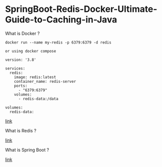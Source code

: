 # SpringBoot-Redis-Docker-Ultimate-Guide-to-Caching-in-Java

What is Docker ?

```terminal
docker run --name my-redis -p 6379:6379 -d redis

or using docker compose

version: '3.8'

services:
  redis:
    image: redis:latest
    container_name: redis-server
    ports:
      - "6379:6379"
    volumes:
      - redis-data:/data

volumes:
  redis-data:
```

[link](https://www.example.com/my%20great%20page)

What is Redis ?

[link](https://www.example.com/my%20great%20page)

What is Spring Boot ?

[link](https://www.example.com/my%20great%20page)
